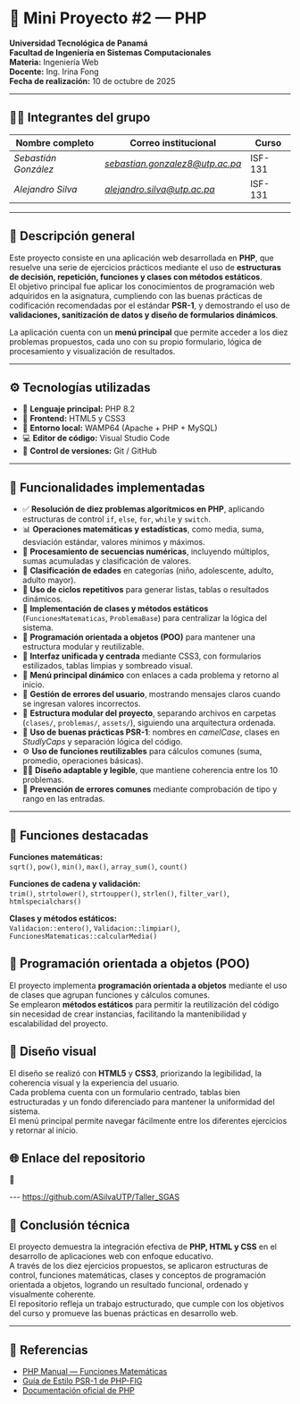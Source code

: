 # 🧾 Mini Proyecto #2 — PHP  
**Universidad Tecnológica de Panamá**  
**Facultad de Ingeniería en Sistemas Computacionales**  
**Materia:** Ingeniería Web  
**Docente:** Ing. Irina Fong  
**Fecha de realización:** 10 de octubre de 2025  

---

## 👩‍💻 Integrantes del grupo
| Nombre completo | Correo institucional | Curso |
|------------------|----------------------|--------|
| *Sebastián González* | *sebastian.gonzalez8@utp.ac.pa* | ISF-131|
| *Alejandro Silva* |    *alejandro.silva@utp.ac.pa*     |ISF-131 |

---

## 📌 Descripción general
Este proyecto consiste en una aplicación web desarrollada en **PHP**, que resuelve una serie de ejercicios prácticos mediante el uso de **estructuras de decisión, repetición, funciones y clases con métodos estáticos**.  
El objetivo principal fue aplicar los conocimientos de programación web adquiridos en la asignatura, cumpliendo con las buenas prácticas de codificación recomendadas por el estándar **PSR-1**, y demostrando el uso de **validaciones, sanitización de datos y diseño de formularios dinámicos**.

La aplicación cuenta con un **menú principal** que permite acceder a los diez problemas propuestos, cada uno con su propio formulario, lógica de procesamiento y visualización de resultados.

---

## ⚙️ Tecnologías utilizadas
- 🧠 **Lenguaje principal:** PHP 8.2  
- 🎨 **Frontend:** HTML5 y CSS3  
- 🧩 **Entorno local:** WAMP64 (Apache + PHP + MySQL)  
- 💻 **Editor de código:** Visual Studio Code  
- 🔄 **Control de versiones:** Git / GitHub  

---

## 🧩 Funcionalidades implementadas

- ✅ **Resolución de diez problemas algorítmicos en PHP**, aplicando estructuras de control `if`, `else`, `for`, `while` y `switch`.  
- 📊 **Operaciones matemáticas y estadísticas**, como media, suma, desviación estándar, valores mínimos y máximos.  
- 🔢 **Procesamiento de secuencias numéricas**, incluyendo múltiplos, sumas acumuladas y clasificación de valores.  
- 👶 **Clasificación de edades** en categorías (niño, adolescente, adulto, adulto mayor).  
- 🔄 **Uso de ciclos repetitivos** para generar listas, tablas o resultados dinámicos.  
- 🧮 **Implementación de clases y métodos estáticos** (`FuncionesMatematicas`, `ProblemaBase`) para centralizar la lógica del sistema.  
- 🧱 **Programación orientada a objetos (POO)** para mantener una estructura modular y reutilizable.  
- 🎨 **Interfaz unificada y centrada** mediante CSS3, con formularios estilizados, tablas limpias y sombreado visual.  
- 🧭 **Menú principal dinámico** con enlaces a cada problema y retorno al inicio.  
- 🧰 **Gestión de errores del usuario**, mostrando mensajes claros cuando se ingresan valores incorrectos.  
- 📁 **Estructura modular del proyecto**, separando archivos en carpetas (`clases/`, `problemas/`, `assets/`), siguiendo una arquitectura ordenada.  
- 🧾 **Uso de buenas prácticas PSR-1**: nombres en *camelCase*, clases en *StudlyCaps* y separación lógica del código.  
- ⚙️ **Uso de funciones reutilizables** para cálculos comunes (suma, promedio, operaciones básicas).  
- 🧍‍♂️ **Diseño adaptable y legible**, que mantiene coherencia entre los 10 problemas.  
- 🧠 **Prevención de errores comunes** mediante comprobación de tipo y rango en las entradas.  


---

## 🧮 Funciones destacadas
**Funciones matemáticas:**  
`sqrt()`, `pow()`, `min()`, `max()`, `array_sum()`, `count()`  

**Funciones de cadena y validación:**  
`trim()`, `strtolower()`, `strtoupper()`, `strlen()`, `filter_var()`, `htmlspecialchars()`  

**Clases y métodos estáticos:**  
`Validacion::entero()`, `Validacion::limpiar()`, `FuncionesMatematicas::calcularMedia()`  


## 🧱 Programación orientada a objetos (POO)
El proyecto implementa **programación orientada a objetos** mediante el uso de clases que agrupan funciones y cálculos comunes.  
Se emplearon **métodos estáticos** para permitir la reutilización del código sin necesidad de crear instancias, facilitando la mantenibilidad y escalabilidad del proyecto.

## 🎨 Diseño visual
El diseño se realizó con **HTML5** y **CSS3**, priorizando la legibilidad, la coherencia visual y la experiencia del usuario.  
Cada problema cuenta con un formulario centrado, tablas bien estructuradas y un fondo diferenciado para mantener la uniformidad del sistema.  
El menú principal permite navegar fácilmente entre los diferentes ejercicios y retornar al inicio.



## 🌐 Enlace del repositorio
🔗 

--- https://github.com/ASilvaUTP/Taller_SGAS

## 🧠 Conclusión técnica
El proyecto demuestra la integración efectiva de **PHP, HTML y CSS** en el desarrollo de aplicaciones web con enfoque educativo.  
A través de los diez ejercicios propuestos, se aplicaron estructuras de control, funciones matemáticas, clases y conceptos de programación orientada a objetos, logrando un resultado funcional, ordenado y visualmente coherente.  
El repositorio refleja un trabajo estructurado, que cumple con los objetivos del curso y promueve las buenas prácticas en desarrollo web.

---

## 🔖 Referencias
- [PHP Manual — Funciones Matemáticas](https://www.php.net/manual/es/ref.math.php)  
- [Guía de Estilo PSR-1 de PHP-FIG](https://www.php-fig.org/psr/psr-1/)  
- [Documentación oficial de PHP](https://www.php.net/manual/es/)

